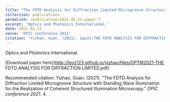 ```yaml
---
title: "The FDTD Analysis for Diffraction Limited Microgroove Structure with Standing Wave Illumination for the Realization of Coherent Structured Illumination Microscopy"
collection: publications
permalink: /publication/2021-02-22-paper-7
excerpt: 'Optics and Photonics International.'
date: 2021-02-22
venue: 'OPIC conference 2021'
citation: 'Yizhao, Guan. (2021). &quot;THE FDTD ANALYSIS FOR DIFFRACTION LIMITED MICROGROOVE STRUCTURE WITH STANDING WAVE ILLUMINATION FOR THE REALIZATION OF COHERENT STRUCTURED ILLUMINATION MICROSCOPY.&quot; <i>OPIC conference </i>. 4.'
---
```

Optics and Photonics International.

[Download paper here](http://lgyz123.github.io/yizhao/files/OPTM2021-THE FDTD ANALYSIS FOR DIFFRACTION LIMITED.pdf)

Recommended citation: Yizhao, Guan. (2021). "The FDTD Analysis for Diffraction Limited Microgroove Structure with Standing Wave Illumination for the Realization of Coherent Structured Illumination Microscopy." <i>OPIC conference 2021</i>. 4.
